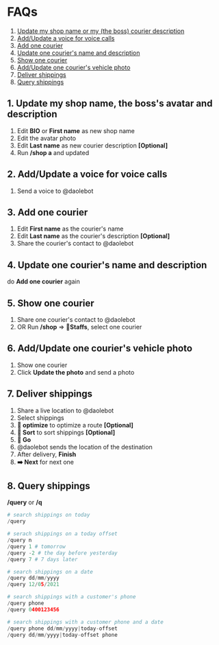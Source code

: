 # FAQs
1. [Update my shop name or my (the boss) courier description](#update-shop)
2. [Add/Update a voice for voice calls](#add-voice)
3. [Add one courier](#add-courier)
4. [Update one courier's name and description](#update-courier)
5. [Show one courier](#show-courier)
6. [Add/Update one courier's vehicle photo](#add-vehicle-photo)
7. [Deliver shippings](#deliver-shippings)
8. [Query shippings](#query)

## 1. Update my shop name, the boss's avatar and description<a id="update-shop"></a>
1. Edit  **BIO** or **First name** as new shop name
2. Edit the avatar photo
3. Edit  **Last name** as new courier description **[Optional]**
4. Run **/shop a** and updated

## 2. Add/Update a voice for voice calls<a id="add-voice"></a>
1. Send a voice to @daolebot

## 3. Add one courier<a id="add-courier"></a>
1. Edit **First name** as the courier's name
1. Edit **Last name** as the courier's description **[Optional]**
2. Share the courier's contact to @daolebot

## 4. Update one courier's name and description<a id="update-courier"></a>
do **Add one courier** again

## 5. Show one courier<a id="show-courier"></a>
1. Share one courier's contact to @daolebot
2. OR Run **/shop** => **👥Staffs**,  select one courier

## 6. Add/Update one courier's vehicle photo<a id="add-vehicle-photo"></a>
1. Show one courier
2. Click **Update the photo** and send a photo

## 7. Deliver shippings<a id="deliver-shippings"></a>
1. Share a live location to @daolebot
2. Select shippings
3. **🚀 optimize** to optimize a route **[Optional]**
4. **🔢 Sort** to sort shippings **[Optional]**
5. **🚚 Go**
6. @daolebot sends the location of the destination
7. After delivery, **Finish**
8. **➡️ Next** for next one

## 8. Query shippings<a id="query"></a>

**/query** or **/q**

```python
# search shippings on today
/query

# serach shippings on a today offset
/query n
/query 1 # tomorrow
/query -2 # the day before yesterday
/query 7 # 7 days later

# search shippings on a date
/query dd/mm/yyyy
/query 12/05/2021

# search shippings with a customer's phone
/query phone
/query 0400123456

# search shippings with a customer phone and a date
/query phone dd/mm/yyyy|today-offset
/query dd/mm/yyyy|today-offset phone

```
